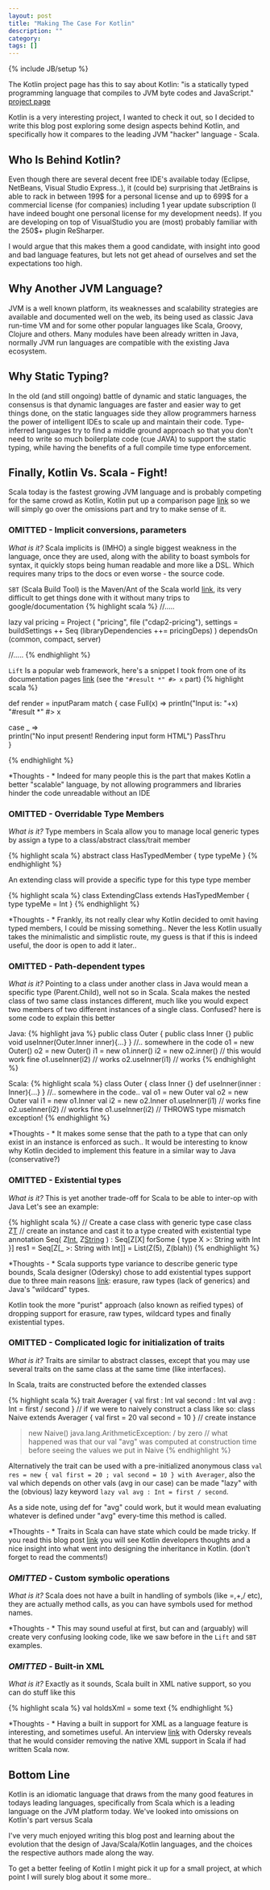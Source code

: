 ```yaml
---
layout: post
title: "Making The Case For Kotlin"
description: ""
category: 
tags: []
---
```

{% include JB/setup %}

The Kotlin project page has this to say about Kotlin: "is a statically typed programming language that compiles to JVM byte codes and JavaScript." [project page](http://kotlin.jetbrains.org/)

Kotlin is a very interesting project, I wanted to check it out, so I decided to write this blog post exploring some design aspects behind Kotlin, and specifically how it compares to the leading JVM "hacker" language - Scala.

## Who Is Behind Kotlin?

Even though there are several decent free IDE's available today (Eclipse, NetBeans, Visual Studio Express..), it (could be) surprising that JetBrains is able to rack in between 199$ for a personal license and up to 699$ for a commercial license (for companies) including 1 year update subscription (I have indeed bought one personal license for my development needs). If you are developing on top of VisualStudio you are (most) probably familiar with the 250$+ plugin ReSharper.

I would argue that this makes them a good candidate, with insight into good and bad language features, but lets not get ahead of ourselves and set the expectations too high.

## Why Another JVM Language?

JVM is a well known platform, its weaknesses and scalability strategies are available and documented well on the web, its being used as classic Java run-time VM and for some other popular languages like Scala, Groovy, Clojure and others. Many modules have been already written in Java, normally JVM run languages are compatible with the existing Java ecosystem. 

## Why Static Typing?

In the old (and still ongoing) battle of dynamic and static languages, the consensus is that dynamic languages are faster and easier way to get things done, on the static languages side they allow programmers harness the power of intelligent IDEs to scale up and maintain their code. Type-inferred languages try to find a middle ground approach so that you don't need to write so much boilerplate code (cue JAVA) to support the static typing, while having the benefits of a full compile time type enforcement.

## Finally, Kotlin Vs. Scala - Fight!

Scala today is the fastest growing JVM language and is probably competing for the same crowd as Kotlin, Kotlin put up a comparison page [link](http://confluence.jetbrains.net/display/Kotlin/Comparison+to+Scala) so we will simply go over the omissions part and try to make sense of it.

### OMITTED - Implicit conversions, parameters

*What is it?* Scala implicits is (IMHO) a single biggest weakness in the language, once they are used, along with the ability to boast symbols for syntax, it quickly stops being human readable and more like a DSL. Which requires many trips to the docs or even worse - the source code.

`SBT` (Scala Build Tool) is the Maven/Ant of the Scala world [link](http://www.scala-sbt.org/release/docs/Examples/Full-Configuration-Example.html), its very difficult to get things done with it without many trips to google/documentation
{% highlight scala %}
//.....

lazy val pricing = Project (
    "pricing",
    file ("cdap2-pricing"),
    settings = buildSettings ++ Seq (libraryDependencies ++= pricingDeps)
  ) dependsOn (common, compact, server)

//.....
{% endhighlight %}

`Lift` Is a popular web framework, here's a snippet I took from one of its documentation pages [link](http://cookbook.liftweb.net/Plain+old+form+processing.html) (see the `"#result *" #> x` part)
{% highlight scala %}

def render = inputParam match {
  case Full(x) => 
    println("Input is: "+x)
    "#result *" #> x
      
  case _ =>  
    println("No input present! Rendering input form HTML")
    PassThru  
}

{% endhighlight %}


*Thoughts - * Indeed for many people this is the part that makes Kotlin a better "scalable" language, by not allowing programmers and libraries hinder the code unreadable without an IDE

### OMITTED - Overridable Type Members

*What is it?* Type members in Scala allow you to manage local generic types by assign a type to a class/abstract class/trait member

{% highlight scala %}
abstract class HasTypedMember {
  type typeMe
}
{% endhighlight %}

An extending class will provide a specific type for this type type member

{% highlight scala %}
class ExtendingClass extends HasTypedMember {
  type typeMe = Int
}
{% endhighlight %}

*Thoughts - * Frankly, its not really clear why Kotlin decided to omit having typed members, I could be missing something.. Never the less Kotlin usually takes the minimalistic and simplistic route, my guess is that if this is indeed useful, the door is open to add it later..

### OMITTED - Path-dependent types

*What is it?* Pointing to a class under another class in Java would mean a specific type (Parent.Child), well not so in Scala. Scala makes the nested class of two same class instances different, much like you would expect two members of two different instances of a single class. Confused? here is some code to explain this better

Java:
{% highlight java %}
public class Outer {
  public class Inner {}
  public void useInner(Outer.Inner inner){...}
}
//.. somewhere in the code
o1 = new Outer()
o2 = new Outer()
i1 = new o1.inner()
i2 = new o2.inner()
// this would work fine
o1.useInner(i2) // works
o2.useInner(i1) // works
{% endhighlight %}

Scala:
{% highlight scala %}
class Outer {
  class Inner {}
  def useInner(inner : Inner){...}
}
//.. somewhere in the code..
val o1 = new Outer
val o2 = new Outer
val i1 = new o1.Inner
val i2 = new o2.Inner
o1.useInner(i1) // works fine
o2.useInner(i2) // works fine
o1.useInner(i2) // THROWS type mismatch exception!
{% endhighlight %}

*Thoughts - * It makes some sense that the path to a type that can only exist in an instance is enforced as such.. It would be interesting to know why Kotlin decided to implement this feature in a similar way to Java (conservative?)

### OMITTED - Existential types

*What is it?* This is yet another trade-off for Scala to be able to inter-op with Java
Let's see an example:

{% highlight scala %}
// Create a case class with generic type
case class Z[T]( blah:T )
// create an instance and cast it to a type created with existential type annotation
Seq( Z[Int]( 5 ), Z[String]("blah") ) : Seq[Z[X] forSome { type X >: String with Int }]
res1 = Seq[Z[_ >: String with Int]] = List(Z(5), Z(blah))
{% endhighlight %}

*Thoughts - * Scala supports type variance to describe generic type bounds, Scala designer (Odersky) chose to add existential types support due to three main reasons [link](http://www.artima.com/scalazine/articles/scalas_type_system.html): erasure, raw types (lack of generics) and Java's "wildcard" types.

Kotlin took the more "purist" approach (also known as reified types) of dropping support for erasure, raw types, wildcard types and finally existential types.

### OMITTED - Complicated logic for initialization of traits

*What is it?* Traits are similar to abstract classes, except that you may use several traits on the same class at the same time (like interfaces).

In Scala, traits are constructed before the extended classes

{% highlight scala %}
trait Averager {
  val first : Int
  val second : Int
  val avg : Int = first / second
}
// if we were to naively construct a class like so:
class Naive extends Averager {
  val first = 20
  val second = 10
}
// create instance
> new Naive()
java.lang.ArithmeticException: / by zero
// what happened was that our val "avg" was computed at construction time before seeing the values we put in Naive
{% endhighlight %}

Alternatively the trait can be used with a pre-initialized anonymous class `val res = new { val first = 20 ; val second = 10 } with Averager`, also the val which depends on other vals (avg in our case) can be made "lazy" with the (obvious) lazy keyword `lazy val avg : Int = first / second`.

As a side note, using def for "avg" could work, but it would mean evaluating whatever is defined under "avg" every-time this method is called.

*Thoughts - * Traits in Scala can have state which could be made tricky. If you read this blog post [link](http://blog.jetbrains.com/kotlin/2011/08/multiple-inheritance-part-2-possible-directions/) you will see Kotlin developers thoughts and a nice insight into what went into designing the inheritance in Kotlin. (don't forget to read the comments!)

### *OMITTED* - Custom symbolic operations

*What is it?* Scala does not have a built in handling of symbols (like =,+,/ etc), they are actually method calls, as you can have symbols used for method names.

*Thoughts - * This may sound useful at first, but can and (arguably) will create very confusing looking code, like we saw before in the `Lift` and `SBT` examples.

### *OMITTED* - Built-in XML

*What is it?* Exactly as it sounds, Scala built in XML native support, so you can do stuff like this

{% highlight scala %}
val holdsXml = <outer><inner>some text</inner></outer>
{% endhighlight %}

*Thoughts - * Having a built in support for XML as a language feature is interesting, and sometimes useful. An interview [link](http://www.techworld.com.au/article/397692/a-z_programming_languages_from_pizza_scala/) with Odersky reveals that he would consider removing the native XML support in Scala if had written Scala now.


## Bottom Line

Kotlin is an idiomatic language that draws from the many good features in todays leading languages, specifically from Scala which is a leading language on the JVM platform today. We've looked into omissions on Kotlin's part versus Scala

I've very much enjoyed writing this blog post and learning about the evolution that the design of Java/Scala/Kotlin languages, and the choices the respective authors made along the way.

To get a better feeling of Kotlin I might pick it up for a small project, at which point I will surely blog about it some more..
